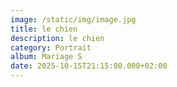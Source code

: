 ```yaml
---
image: /static/img/image.jpg
title: le chien
description: le chien
category: Portrait
album: Mariage S
date: 2025-10-15T21:15:00.000+02:00
---
```

